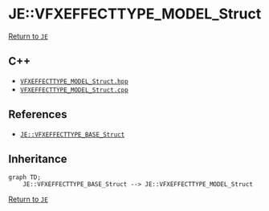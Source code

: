 # JE::VFXEFFECTTYPE_MODEL_Struct

[Return to `JE`](/docs/je.md)

## C++

- [`VFXEFFECTTYPE_MODEL_Struct.hpp`](/src/je/VFXEFFECTTYPE_MODEL_Struct.hpp)
- [`VFXEFFECTTYPE_MODEL_Struct.cpp`](/src/je/VFXEFFECTTYPE_MODEL_Struct.cpp)

## References

- [`JE::VFXEFFECTTYPE_BASE_Struct`](/docs/je/VFXEFFECTTYPE_BASE_Struct.md)

## Inheritance

```mermaid
graph TD;
    JE::VFXEFFECTTYPE_BASE_Struct --> JE::VFXEFFECTTYPE_MODEL_Struct
```

[Return to `JE`](/docs/je.md)